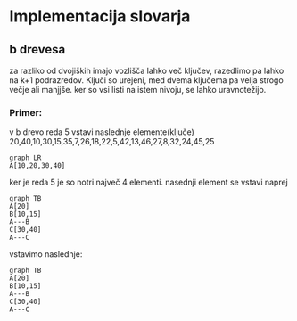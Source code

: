 # Implementacija slovarja
## b drevesa
za razliko od dvojiških imajo vozlišča lahko več ključev, razedlimo pa lahko na k+1 podrazredov. Ključi so urejeni, med dvema ključema pa velja strogo večje ali manjjše. ker so vsi listi na istem nivoju, se lahko uravnotežijo.

### Primer:
v b drevo reda 5 vstavi naslednje elemente(ključe)
20,40,10,30,15,35,7,26,18,22,5,42,13,46,27,8,32,24,45,25
```mermaid
graph LR
A[10,20,30,40]
```
ker je reda 5 je so notri največ 4 elementi. nasednji element se vstavi naprej
```mermaid
graph TB
A[20]
B[10,15]
A---B
C[30,40]
A---C
```
vstavimo naslednje:
```mermaid
graph TB
A[20]
B[10,15]
A---B
C[30,40]
A---C
```